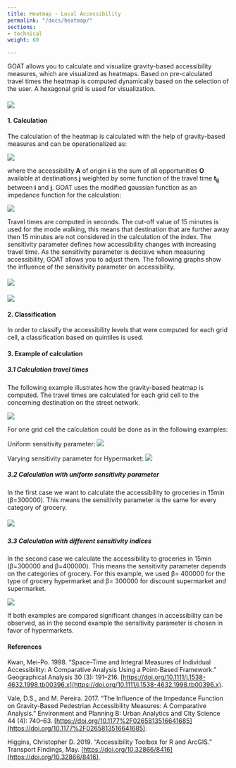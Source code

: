 ```yaml
---
title: Heatmap - Local Accessibility
permalink: "/docs/heatmap/"
sections:
- technical
weight: 60

---
```

GOAT allows you to calculate and visualize gravity-based accessibility measures, which are visualized as heatmaps. Based on pre-calculated travel times the heatmap is computed dynamically based on the selection of the user. A hexagonal grid is used for visualization.

#### ![](/images/lokale-erreichbarkeit-1-englisch.png)

#### 1. Calculation

The calculation of the heatmap is calculated with the help of gravity-based measures and can be operationalized as:

![](/images/docs/technical_documentation/heatmap/place-based_accessibility_measures.webp)

where the accessibility <b>A</b> of origin <b>i</b> is the sum of all opportunities <b>O</b> available at destinations <b>j</b> weighted by some function of the travel time <b> t<sub>ij</sub></b>  between <b>i</b> and <b>j</b>. GOAT uses the modified gaussian function as an impedance function for the calculation:

![](/images/docs/technical_documentation/heatmap/Gaussian_function.webp)

Travel times are computed in seconds. The cut-off value of 15 minutes is used for the mode walking, this means that destination that are further away then 15 minutes are not considered in the calculation of the index. The sensitivity parameter defines how accessibility changes with increasing travel time. As the sensitivity parameter is decisive when measuring accessibility, GOAT allows you to adjust them. The following graphs show the influence of the sensitivity parameter on accessibility.

#### ![](/images/loakel-erreichbarkeit-2-englisch.png)

#### ![](/images/englisch.png)

#### 2. Classification

In order to classify the accessibility levels that were computed for each grid cell, a classification based on quintiles is used.

#### 3. Example of calculation

##### 3.1 Calculation travel times

The following example illustrates how the gravity-based heatmap is computed.
The travel times are calculated for each grid cell to the concerning destination on the street network.

![](/images/docs/technical_documentation/heatmap/grid_groceries.webp)

For one grid cell the calculation could be done as in the following examples:

Uniform sensitivity parameter:
![](/images/docs/technical_documentation/heatmap/accessiblity_uniform_sensitivity-index.webp)

Varying sensitivity parameter for Hypermarket:
![](/images/docs/technical_documentation/heatmap/accessiblity_different_sensitivity-indices.webp)

##### 3.2 Calculation with uniform sensitivity parameter

In the first case we want to calculate the accessibility to groceries in 15min (β=300000).
This means the sensitivity parameter is the same for every category of grocery.

##### ![](/images/lokale-erreichbarkeit-4-englisch.png)

##### 3.3 Calculation with different sensitivity indices

In the second case we calculate the accessibility to groceries in 15min (β=300000 and β=400000). This means the sensitivity parameter depends on the categories of grocery. For this example, we used β= 400000 for the type of grocery hypermarket and β= 300000 for discount supermarket and supermarket.

![](/images/lokale-erreichbarkeit-5-englisch-png.png)

If both examples are compared significant changes in accessibility can be observed, as in the second example the sensitivity parameter is chosen in favor of hypermarkets.

#### References

Kwan, Mei-Po. 1998. “Space-Time and Integral Measures of Individual Accessibility: A Comparative Analysis Using a Point-Based Framework.” Geographical Analysis 30 (3): 191–216. [https://doi.org/10.1111/j.1538-4632.1998.tb00396.x](https://doi.org/10.1111/j.1538-4632.1998.tb00396.x).

Vale, D.S., and M. Pereira. 2017. “The Influence of the Impedance Function on Gravity-Based Pedestrian Accessibility Measures: A Comparative Analysis.” Environment and Planning B: Urban Analytics and City Science 44 (4): 740–63. [https://doi.org/10.1177%2F0265813516641685](https://doi.org/10.1177%2F0265813516641685).

Higgins, Christopher D. 2019. “Accessibility Toolbox for R and ArcGIS.” Transport Findings, May. [https://doi.org/10.32866/8416](https://doi.org/10.32866/8416).